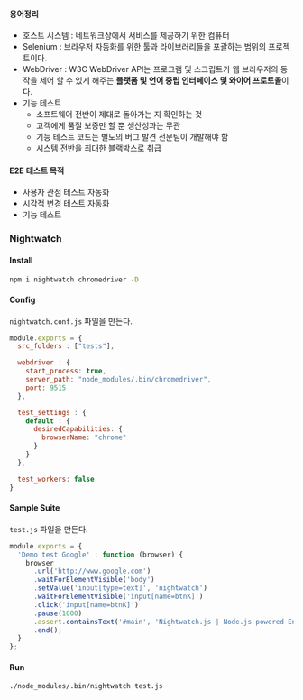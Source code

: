 #### 용어정리
- 호스트 시스템 : 네트워크상에서 서비스를 제공하기 위한 컴퓨터
- Selenium : 브라우저 자동화를 위한 툴과 라이브러리들을 포괄하는 범위의 프로젝트이다.
- WebDriver : W3C WebDriver API는 프로그램 및 스크립트가 웹 브라우저의 동작을 제어 할 수 있게 해주는 **플랫폼 및 언어 중립 인터페이스 및 와이어 프로토콜**이다.
- 기능 테스트
  - 소프트웨어 전반이 제대로 돌아가는 지 확인하는 것
  - 고객에게 품질 보증만 할 뿐 생산성과는 무관
  - 기능 테스트 코드는 별도의 버그 발견 전문팀이 개발해야 함
  - 시스템 전반을 최대한 블랙박스로 취급

#### E2E 테스트 목적
- 사용자 관점 테스트 자동화
- 시각적 변경 테스트 자동화
- 기능 테스트

### Nightwatch
#### Install
```bash
npm i nightwatch chromedriver -D
```
#### Config
`nightwatch.conf.js` 파일을 만든다.
```js
module.exports = {
  src_folders : ["tests"],

  webdriver : {
    start_process: true,
    server_path: "node_modules/.bin/chromedriver",
    port: 9515
  },

  test_settings : {
    default : {
      desiredCapabilities: {
        browserName: "chrome"
      }
    }
  },

  test_workers: false
}
```
#### Sample Suite
`test.js` 파일을 만든다.
```js
module.exports = {
  'Demo test Google' : function (browser) {
    browser
      .url('http://www.google.com')
      .waitForElementVisible('body')
      .setValue('input[type=text]', 'nightwatch')
      .waitForElementVisible('input[name=btnK]')
      .click('input[name=btnK]')
      .pause(1000)
      .assert.containsText('#main', 'Nightwatch.js | Node.js powered End-to-End testing framework')
      .end();
  }
};
```
#### Run
```
./node_modules/.bin/nightwatch test.js
```